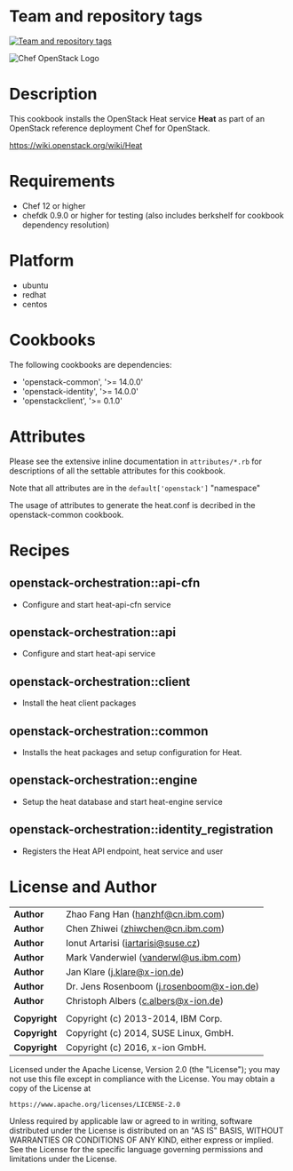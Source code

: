 Team and repository tags
========================

[![Team and repository tags](https://governance.openstack.org/badges/cookbook-openstack-orchestration.svg)](https://governance.openstack.org/reference/tags/index.html)

<!-- Change things from this point on -->

![Chef OpenStack Logo](https://www.openstack.org/themes/openstack/images/project-mascots/Chef%20OpenStack/OpenStack_Project_Chef_horizontal.png)

Description
===========

This cookbook installs the OpenStack Heat service **Heat** as part of an
OpenStack reference deployment Chef for OpenStack.

https://wiki.openstack.org/wiki/Heat

Requirements
============

- Chef 12 or higher
- chefdk 0.9.0 or higher for testing (also includes berkshelf for cookbook
  dependency resolution)

Platform
========

- ubuntu
- redhat
- centos

Cookbooks
=========

The following cookbooks are dependencies:

- 'openstack-common', '>= 14.0.0'
- 'openstack-identity', '>= 14.0.0'
- 'openstackclient', '>= 0.1.0'

Attributes
==========

Please see the extensive inline documentation in `attributes/*.rb` for
descriptions of all the settable attributes for this cookbook.

Note that all attributes are in the `default['openstack']` "namespace"

The usage of attributes to generate the heat.conf is decribed in the
openstack-common cookbook.

Recipes
=======

## openstack-orchestration::api-cfn
- Configure and start heat-api-cfn service

## openstack-orchestration::api
- Configure and start heat-api service

## openstack-orchestration::client
- Install the heat client packages

## openstack-orchestration::common
- Installs the heat packages and setup configuration for Heat.

## openstack-orchestration::engine
- Setup the heat database and start heat-engine service

## openstack-orchestration::identity_registration
- Registers the Heat API endpoint, heat service and user

License and Author
==================

|                      |                                                    |
|:---------------------|:---------------------------------------------------|
| **Author**           |  Zhao Fang Han (<hanzhf@cn.ibm.com>)               |
| **Author**           |  Chen Zhiwei (<zhiwchen@cn.ibm.com>)               |
| **Author**           |  Ionut Artarisi (<iartarisi@suse.cz>)              |
| **Author**           |  Mark Vanderwiel (<vanderwl@us.ibm.com>)           |
| **Author**           |  Jan Klare (<j.klare@x-ion.de>)                    |
| **Author**           |  Dr. Jens Rosenboom (<j.rosenboom@x-ion.de>)       |
| **Author**           |  Christoph Albers (<c.albers@x-ion.de>)            |
|                      |                                                    |
| **Copyright**        |  Copyright (c) 2013-2014, IBM Corp.                |
| **Copyright**        |  Copyright (c) 2014, SUSE Linux, GmbH.             |
| **Copyright**        |  Copyright (c) 2016, x-ion GmbH.                   |

Licensed under the Apache License, Version 2.0 (the "License");
you may not use this file except in compliance with the License.
You may obtain a copy of the License at

    https://www.apache.org/licenses/LICENSE-2.0

Unless required by applicable law or agreed to in writing, software
distributed under the License is distributed on an "AS IS" BASIS,
WITHOUT WARRANTIES OR CONDITIONS OF ANY KIND, either express or implied.
See the License for the specific language governing permissions and
limitations under the License.
